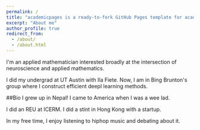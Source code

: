 ```yaml
---
permalink: /
title: "academicpages is a ready-to-fork GitHub Pages template for academic personal websites"
excerpt: "About me"
author_profile: true
redirect_from: 
  - /about/
  - /about.html
---
```


I'm an applied mathematician interested broadly at the intersection of neuroscience and applied mathematics.

I did my undergrad at UT Austin with Ila Fiete. Now, I am in Bing Brunton's group where I construct efficient deepl learning methods.



##Bio
I grew up in Nepal! I came to America when I was a wee lad. 

I did an REU at ICERM. I did a stint in Hong Kong with a startup. 

In my free time, I enjoy listening to hiphop music and debating about it.
